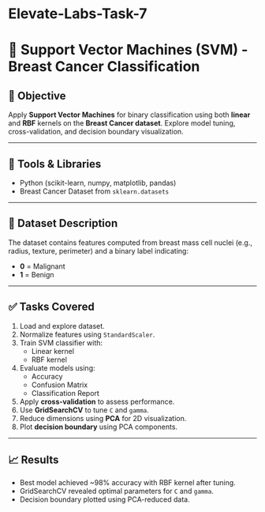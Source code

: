 # Elevate-Labs-Task-7
# 🧠 Support Vector Machines (SVM) - Breast Cancer Classification

## 🎯 Objective
Apply **Support Vector Machines** for binary classification using both **linear** and **RBF** kernels on the **Breast Cancer dataset**. Explore model tuning, cross-validation, and decision boundary visualization.

---

## 🧰 Tools & Libraries
- Python (scikit-learn, numpy, matplotlib, pandas)
- Breast Cancer Dataset from `sklearn.datasets`

---

## 🔬 Dataset Description
The dataset contains features computed from breast mass cell nuclei (e.g., radius, texture, perimeter) and a binary label indicating:
- **0** = Malignant
- **1** = Benign

---

## ✅ Tasks Covered
1. Load and explore dataset.
2. Normalize features using `StandardScaler`.
3. Train SVM classifier with:
   - Linear kernel
   - RBF kernel
4. Evaluate models using:
   - Accuracy
   - Confusion Matrix
   - Classification Report
5. Apply **cross-validation** to assess performance.
6. Use **GridSearchCV** to tune `C` and `gamma`.
7. Reduce dimensions using **PCA** for 2D visualization.
8. Plot **decision boundary** using PCA components.

---

## 📈 Results
- Best model achieved ~98% accuracy with RBF kernel after tuning.
- GridSearchCV revealed optimal parameters for `C` and `gamma`.
- Decision boundary plotted using PCA-reduced data.



